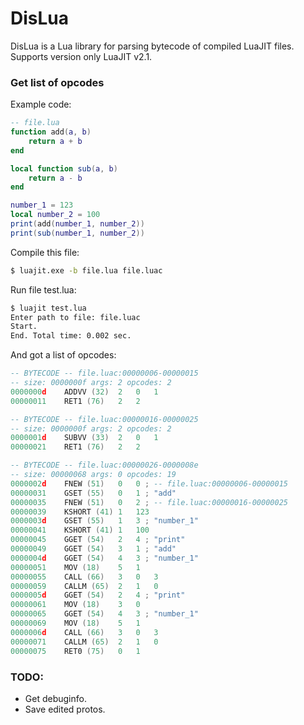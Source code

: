 # DisLua
DisLua is a Lua library for parsing bytecode of compiled LuaJIT files. Supports version only LuaJIT v2.1.
### Get list of opcodes
Example code:
```lua
-- file.lua
function add(a, b)
    return a + b
end

local function sub(a, b)
    return a - b
end

number_1 = 123
local number_2 = 100
print(add(number_1, number_2))
print(sub(number_1, number_2))
```
Compile this file:
```bash
$ luajit.exe -b file.lua file.luac
```
Run file test.lua:
```bash
$ luajit test.lua
Enter path to file: file.luac
Start.
End. Total time: 0.002 sec.
```
And got a list of opcodes:
```lua
-- BYTECODE -- file.luac:00000006-00000015
-- size: 0000000f args: 2 opcodes: 2
0000000d    ADDVV (32)	2	0	1
00000011    RET1 (76)	2	2

-- BYTECODE -- file.luac:00000016-00000025
-- size: 0000000f args: 2 opcodes: 2
0000001d    SUBVV (33)	2	0	1
00000021    RET1 (76)	2	2

-- BYTECODE -- file.luac:00000026-0000008e
-- size: 00000068 args: 0 opcodes: 19
0000002d    FNEW (51)	0	0 ; -- file.luac:00000006-00000015
00000031    GSET (55)	0	1 ; "add"
00000035    FNEW (51)	0	2 ; -- file.luac:00000016-00000025
00000039    KSHORT (41)	1	123
0000003d    GSET (55)	1	3 ; "number_1"
00000041    KSHORT (41)	1	100
00000045    GGET (54)	2	4 ; "print"
00000049    GGET (54)	3	1 ; "add"
0000004d    GGET (54)	4	3 ; "number_1"
00000051    MOV (18)	5	1
00000055    CALL (66)	3	0	3
00000059    CALLM (65)	2	1	0
0000005d    GGET (54)	2	4 ; "print"
00000061    MOV (18)	3	0
00000065    GGET (54)	4	3 ; "number_1"
00000069    MOV (18)	5	1
0000006d    CALL (66)	3	0	3
00000071    CALLM (65)	2	1	0
00000075    RET0 (75)	0	1
```

### TODO:
* Get debuginfo.
* Save edited protos.